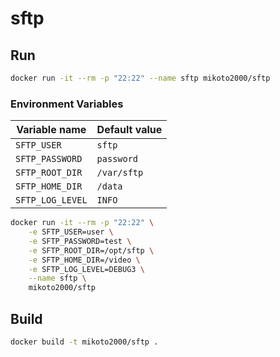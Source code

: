 # sftp

## Run

```sh
docker run -it --rm -p "22:22" --name sftp mikoto2000/sftp
```

### Environment Variables

| Variable name | Default value |
|----|----|
| `SFTP_USER` | `sftp` |
| `SFTP_PASSWORD` | `password` |
| `SFTP_ROOT_DIR` | `/var/sftp` |
| `SFTP_HOME_DIR` | `/data` |
| `SFTP_LOG_LEVEL` | `INFO` |

```sh
docker run -it --rm -p "22:22" \
    -e SFTP_USER=user \
    -e SFTP_PASSWORD=test \
    -e SFTP_ROOT_DIR=/opt/sftp \
    -e SFTP_HOME_DIR=/video \
    -e SFTP_LOG_LEVEL=DEBUG3 \
    --name sftp \
    mikoto2000/sftp
```


## Build

```sh
docker build -t mikoto2000/sftp .
```

